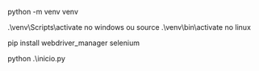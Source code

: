python -m venv venv

.\venv\Scripts\activate no windows  ou
source .\venv\bin\activate  no linux

pip install webdriver_manager selenium



python .\inicio.py
